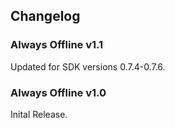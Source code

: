 ## Changelog

### Always Offline v1.1
Updated for SDK versions 0.7.4-0.7.6.

### Always Offline v1.0
Inital Release.
